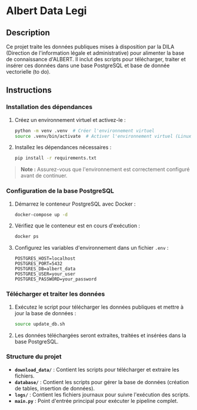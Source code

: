 # Albert Data Legi

## Description

Ce projet traite les données publiques mises à disposition par la DILA (Direction de l'information légale et administrative) pour alimenter la base de connaissance d'ALBERT. Il inclut des scripts pour télécharger, traiter et insérer ces données dans une base PostgreSQL et base de donnée vectorielle (to do).

## Instructions

### Installation des dépendances

1. Créez un environnement virtuel et activez-le :
   ```bash
   python -m venv .venv  # Créer l'environnement virtuel
   source .venv/bin/activate  # Activer l'environnement virtuel (Linux/Mac)
   ```

2. Installez les dépendances nécessaires :
   ```bash
   pip install -r requirements.txt
   ```

> **Note :** Assurez-vous que l'environnement est correctement configuré avant de continuer.

### Configuration de la base PostgreSQL

1. Démarrez le conteneur PostgreSQL avec Docker :
   ```bash
   docker-compose up -d
   ```

2. Vérifiez que le conteneur est en cours d'exécution :
   ```bash
   docker ps
   ```

3. Configurez les variables d'environnement dans un fichier `.env` :
   ```plaintext
   POSTGRES_HOST=localhost
   POSTGRES_PORT=5432
   POSTGRES_DB=albert_data
   POSTGRES_USER=your_user
   POSTGRES_PASSWORD=your_password
   ```

### Télécharger et traiter les données

1. Exécutez le script pour télécharger les données publiques et mettre à jour la base de données :
   ```bash
   source update_db.sh
   ```

2. Les données téléchargées seront extraites, traitées et insérées dans la base PostgreSQL.

### Structure du projet

- **`download_data/`** : Contient les scripts pour télécharger et extraire les fichiers.
- **`database/`** : Contient les scripts pour gérer la base de données (création de tables, insertion de données).
- **`logs/`** : Contient les fichiers journaux pour suivre l'exécution des scripts.
- **`main.py`** : Point d'entrée principal pour exécuter le pipeline complet.

